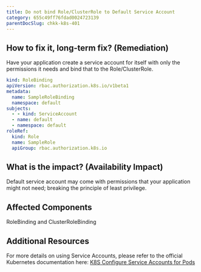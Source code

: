 ```yaml
---
title: Do not bind Role/ClusterRole to Default Service Account
category: 655c49ff76fdad0024723139
parentDocSlug: chkk-k8s-401
---
```


## How to fix it, long-term fix? (Remediation)

Have your application create a service account for itself with only the permissions it needs and bind that to the Role/ClusterRole.

```yaml sample-role-binding.yaml
kind: RoleBinding
apiVersion: rbac.authorization.k8s.io/v1beta1
metadata:
  name: SampleRoleBinding
  namespace: default
subjects:
  - - kind: ServiceAccount
  - name: default
  - namespace: default
roleRef:
  kind: Role
  name: SampleRole
  apiGroup: rbac.authorization.k8s.io
```

## What is the impact? (Availability Impact)

Default service account may come with permissions that your application might not need; breaking the principle of least privilege.

## Affected Components

RoleBinding and ClusterRoleBinding

## Additional Resources

For more details on using Service Accounts, please refer to the official Kubernetes documentation here: [K8S Configure Service Accounts for Pods](https://kubernetes.io/docs/tasks/configure-pod-container/configure-service-account/)
